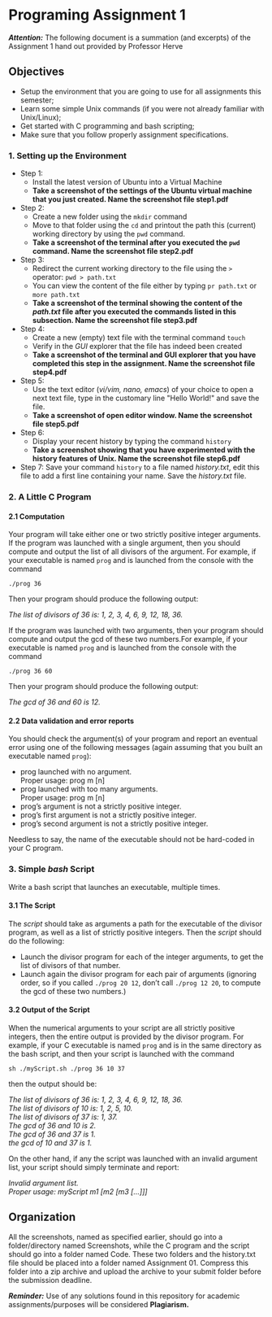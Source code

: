 # Programing Assignment 1 #

***Attention:*** The following document is a summation (and excerpts) of the Assignment 1 hand out provided by Professor Herve

## Objectives ##
- Setup the environment that you are going to use for all assignments this semester;
- Learn some simple Unix commands (if you were not already familiar with Unix/Linux);
- Get started with C programming and bash scripting;
- Make sure that you follow properly assignment specifications.

### 1. Setting up the Environment ###
- Step 1:
  - Install the latest version of Ubuntu into a Virtual Machine
  - **Take a screenshot of the settings of the Ubuntu virtual machine that you just created. Name the screenshot file step1.pdf**  
- Step 2:  
  - Create a new folder using the `mkdir` command  
  - Move to that folder using the `cd` and printout the path this (current) working directory by using the `pwd` command.
  - **Take a screenshot of the terminal after you executed the `pwd` command. Name the screenshot file step2.pdf**  
- Step 3:  
  - Redirect the current working directory to the file using the `>` operator: `pwd > path.txt`
  - You can view the content of the file either by typing `pr path.txt` or `more path.txt`
  - **Take a screenshot of the terminal showing the content of the *path.txt* file after you executed the commands listed in this subsection. Name the screenshot file step3.pdf**  
- Step 4:  
  - Create a new (empty) text file with the terminal command `touch`
  - Verify in the *GUI* explorer that the file has indeed been created
  - **Take a screenshot of the terminal and GUI explorer that you have completed this step in the assignment. Name the screenshot file step4.pdf**
- Step 5:  
  - Use the text editor (*vi/vim, nano, emacs*) of your choice to open a next text file, type in the customary line "Hello World!" and save the file.
  - **Take a screenshot of open editor window. Name the screenshot file step5.pdf**
- Step 6:  
  - Display your recent history by typing the command `history`  
  - **Take a screenshot showing that you have experimented with the history features of Unix. Name the screenshot file step6.pdf**
- Step 7: Save your command `history` to a file named *history.txt*, edit this file to add a first line containing your name. Save the *history.txt* file.

### 2.  A Little C Program ###

#### 2.1 Computation #####

 Your program will take either one or two strictly positive integer arguments. If the program was launched with a single argument, then you should compute and output the list of all divisors of the argument. For example, if your executable is named `prog` and is launched from the console with the command  

`./prog 36`

Then your program should produce the following output:

*The list of divisors of 36 is: 1, 2, 3, 4, 6, 9, 12, 18, 36.*

If the program was launched with two arguments, then your program should compute and output the gcd of these two numbers.For example, if your executable is named `prog` and is launched from the console with the command

`./prog 36 60`

Then your program should produce the following output:

*The gcd of 36 and 60 is 12.*

#### 2.2 Data validation and error reports ####

You should check the argument(s) of your program and report an eventual error using one of the following messages (again assuming that you built an executable named `prog`):  
 * prog launched with no argument.  
   Proper usage: prog m [n]     
 * prog launched with too many arguments.  
   Proper usage: prog m [n]  
 * prog’s argument is not a strictly positive integer.  
 * prog’s first argument is not a strictly positive integer.  
 * prog’s second argument is not a strictly positive integer.  

Needless to say, the name of the executable should not be hard-coded in your C program.  

### 3. Simple *bash* Script

Write a bash script that launches an executable, multiple times.

#### 3.1 The Script ####

The *script* should take as arguments a path for the executable of the divisor program, as well as a list of strictly positive integers. Then the *script* should do the following:

*  Launch the divisor program for each of the integer arguments, to get the list of divisors of that number.
*  Launch again the divisor program for each pair of arguments (ignoring order, so if you called `./prog 20 12`, don’t call `./prog 12 20`, to compute the gcd of these two numbers.)

#### 3.2 Output of the Script ####

When the numerical arguments to your script are all strictly positive integers, then the entire output is provided by the divisor program. For example, if your C executable is named `prog` and is in the same directory as the bash script, and then your script is launched with the command

  `sh ./myScript.sh ./prog 36 10 37`

then the output should be:  

*The list of divisors of 36 is: 1, 2, 3, 4, 6, 9, 12, 18, 36.  
The list of divisors of 10 is: 1, 2, 5, 10.  
The list of divisors of 37 is: 1, 37.  
The gcd of 36 and 10 is 2.  
The gcd of 36 and 37 is 1.  
the gcd of 10 and 37 is 1.*  

On the other hand, if any the script was launched with an invalid argument list, your script should simply terminate and report:

*Invalid argument list.  
Proper usage: myScript <path to executable> m1 [m2 [m3 [...]]]*

## Organization ##

All the screenshots, named as specified earlier, should go into a folder/directory named Screenshots, while the C program and the script should go into a folder named Code. These two folders and the history.txt file should be placed into a folder named Assignment 01. Compress this folder into a zip archive and upload the archive to your submit folder before the submission deadline.

***Reminder:*** Use of any solutions found in this repository for academic assignments/purposes will be considered **Plagiarism.**
